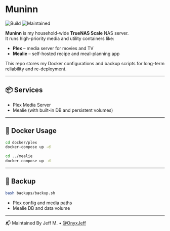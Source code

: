 # Muninn

![Build](https://github.com/OnyxJeff/Muninn/actions/workflows/build.yml/badge.svg)
![Maintained](https://img.shields.io/badge/maintained-yes-blue)

**Muninn** is my household-wide **TrueNAS Scale** NAS server.  
It runs high-priority media and utility containers like:

- **Plex** – media server for movies and TV
- **Mealie** – self-hosted recipe and meal-planning app

This repo stores my Docker configurations and backup scripts for long-term reliability and re-deployment.

---

## 📦 Services

- Plex Media Server
- Mealie (with built-in DB and persistent volumes)

---

## 🐳 Docker Usage

```bash
cd docker/plex
docker-compose up -d

cd ../mealie
docker-compose up -d
```

---

## 💾 Backup

```bash
bash backups/backup.sh
```

- Plex config and media paths
- Mealie DB and data volume

---

📬 Maintained By
Jeff M. • [@OnyxJeff](https://www.github.com/onyxjeff)